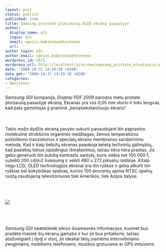 ```yaml
---
layout: post
status: publish
published: true
title: Samsung pristatė ploniausią OLED ekraną pasaulyje
author:
  display_name: eZx
  login: eZx
  email: ugnius.babinskas@technews
  url: ''
author_login: eZx
author_email: ugnius.babinskas@technews
wordpress_id: 2671
wordpress_url: http://localhost/site/new/samsung_pristate_ploniausia_oled_ekrana_pasaulyje/
date: '2008-10-31 14:29:58 +0200'
date_gmt: '2008-10-31 14:29:58 +0200'
categories:
- Naujienos
---
```

<p><i>Samsung SDI</i> kompanija, <i>Display PDF 2009</i> parodos metu pristatė ploniausią pasaulyje ekraną. Ekranas yra vos 0,05 mm storio ir toks lengvas, kad pats gamintojas jį praminė „besiplaikstančiuoju ekranu“.<br />
<br><br />
<br>Tokio mažo dydžio ekraną pavyko sukurti panaudojant itin paprastos molekulinė struktūros organines medžiagas, žemos temperatūros polisilikono tranzistorius ir specialų ekrano membranos sandarinimo metodą. Kad ir kaip bebūtų ekranas paaukoja keletą techninių galimybių, kad pasiektų tokius įspūdingus išmatavimus, tačiau tikra nėra prastas. Jis geba generuoti itin aukštą kontrasto santykį, kuris siekia net 100 000:1, suteikti 200 cd/m2 šviesumą ir veikti 480 x 272 pikselių raiškoje. Kitaip negu LCD, OLED technologijos ekranai yra itin ryškus ir geba atkurti itin ryškias bei kokybiškas spalvas, kurios 100 procentų apima NTSC spalvų ruožą naudojamą televizoriuose tiek Amerikos, tiek Azijos šalyse.<br />
<br><br />
<br><br><img src="http://www.technews.lt/upl/Failai/samsung_flapping_display_large.jpg"><br><br />
<br><br />
<br><i>Samsung SDI</i> neatskleidė jokios išsamesnės informacijos, kuomet bus pradėta masinė šių ekranų gamyba ir kur jie bus pritaikomi, tačiau atsižvelgiant į dydį ir storį, jie idealiai tiktų įvairiems internetiniams įrenginiams, mobiliems telefonams, muzikos grotuvams ar GPS imtuvams.<br />
<br><br />
<br><br />
<br></p>

